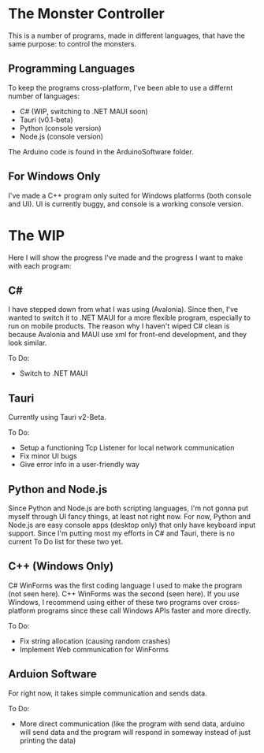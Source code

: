 # The Monster Controller

This is a number of programs, made in different languages, that have the same purpose: to control the monsters.

## Programming Languages

To keep the programs cross-platform, I've been able to use a differnt number of languages:

- C# (WIP, switching to .NET MAUI soon)
- Tauri (v0.1-beta)
- Python (console version)
- Node.js (console version)

The Arduino code is found in the ArduinoSoftware folder.

## For Windows Only

I've made a C++ program only suited for Windows platforms (both console and UI).  UI is currently buggy, and console is a working console version.

# The WIP

Here I will show the progress I've made and the progress I want to make with each program:

## C#

I have stepped down from what I was using (Avalonia).  Since then, I've wanted to switch it to .NET MAUI for a more flexible program, especially to run on mobile products.
The reason why I haven't wiped C# clean is because Avalonia and MAUI use xml for front-end development, and they look similar.

To Do:

- Switch to .NET MAUI

## Tauri

Currently using Tauri v2-Beta.

To Do:

- Setup a functioning Tcp Listener for local network communication
- Fix minor UI bugs
- Give error info in a user-friendly way

## Python and Node.js

Since Python and Node.js are both scripting languages, I'm not gonna put myself through UI fancy things, at least not right now.
For now, Python and Node.js are easy console apps (desktop only) that only have keyboard input support.
Since I'm putting most my efforts in C# and Tauri, there is no current To Do list for these two yet.

## C++ (Windows Only)

C# WinForms was the first coding language I used to make the program (not seen here).  C++ WinForms was the second (seen here).
If you use Windows, I recommend using either of these two programs over cross-platform programs since these call Windows APIs faster and more directly.

To Do:

- Fix string allocation (causing random crashes)
- Implement Web communication for WinForms

## Arduion Software

For right now, it takes simple communication and sends data.

To Do:

- More direct communication (like the program with send data, arduino will send data and the program will respond in someway instead of just printing the data)